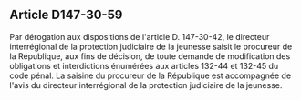 Article D147-30-59
----
Par dérogation aux dispositions de l'article D. 147-30-42, le directeur
interrégional de la protection judiciaire de la jeunesse saisit le procureur de
la République, aux fins de décision, de toute demande de modification des
obligations et interdictions énumérées aux articles 132-44 et 132-45 du code
pénal. La saisine du procureur de la République est accompagnée de l'avis du
directeur interrégional de la protection judiciaire de la jeunesse.
